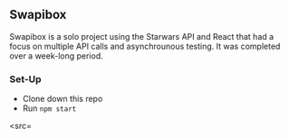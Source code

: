 
## Swapibox

Swapibox is a solo project using the Starwars API and React that had a focus on multiple API calls and asynchrounous testing. It was completed over a week-long period.

### Set-Up

* Clone down this repo
* Run `npm start`

<src=


